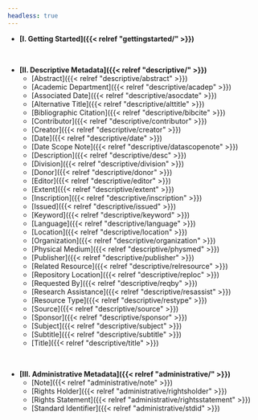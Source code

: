 ```yaml
---
headless: true
---
```


- **[I. Getting Started]({{< relref "gettingstarted/" >}})**
<br />

- **[II. Descriptive Metadata]({{< relref "descriptive/" >}})**
  - [Abstract]({{< relref "descriptive/abstract" >}})
  - [Academic Department]({{< relref "descriptive/acadep" >}})
  - [Associated Date]({{< relref "descriptive/asocdate" >}})
  - [Alternative Title]({{< relref "descriptive/alttitle" >}})
  - [Bibliographic Citation]({{< relref "descriptive/bibcite" >}})
  - [Contributor]({{< relref "descriptive/contributor" >}})
  - [Creator]({{< relref "descriptive/creator" >}})
  - [Date]({{< relref "descriptive/date" >}})
  - [Date Scope Note]({{< relref "descriptive/datascopenote" >}})
  - [Description]({{< relref "descriptive/desc" >}})
  - [Division]({{< relref "descriptive/division" >}})
  - [Donor]({{< relref "descriptive/donor" >}})
  - [Editor]({{< relref "descriptive/editor" >}})
  - [Extent]({{< relref "descriptive/extent" >}})
  - [Inscription]({{< relref "descriptive/inscription" >}})
  - [Issued]({{< relref "descriptive/issued" >}})
  - [Keyword]({{< relref "descriptive/keyword" >}})
  - [Language]({{< relref "descriptive/language" >}})
  - [Location]({{< relref "descriptive/location" >}})
  - [Organization]({{< relref "descriptive/organization" >}})
  - [Physical Medium]({{< relref "descriptive/physmed" >}})
  - [Publisher]({{< relref "descriptive/publisher" >}})
  - [Related Resource]({{< relref "descriptive/relresource" >}})
  - [Repository Location]({{< relref "descriptive/reploc" >}})
  - [Requested By]({{< relref "descriptive/reqby" >}})
  - [Research Assistance]({{< relref "descriptive/resassist" >}})
  - [Resource Type]({{< relref "descriptive/restype" >}})
  - [Source]({{< relref "descriptive/source" >}})
  - [Sponsor]({{< relref "descriptive/sponsor" >}})
  - [Subject]({{< relref "descriptive/subject" >}})
  - [Subtitle]({{< relref "descriptive/subtitle" >}})
  - [Title]({{< relref "descriptive/title" >}})
<br />

- **[III. Administrative Metadata]({{< relref "administrative/" >}})**
  - [Note]({{< relref "administrative/note" >}})
  - [Rights Holder]({{< relref "administrative/rightsholder" >}})
  - [Rights Statement]({{< relref "administrative/rightsstatement" >}})
  - [Standard Identifier]({{< relref "administrative/stdid" >}})
